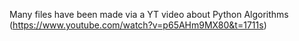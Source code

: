 Many files have been made via a YT video about Python Algorithms
(https://www.youtube.com/watch?v=p65AHm9MX80&t=1711s)

